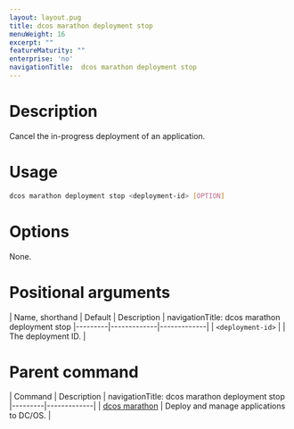 ```yaml
---
layout: layout.pug
title: dcos marathon deployment stop
menuWeight: 16
excerpt: ""
featureMaturity: ""
enterprise: 'no'
navigationTitle:  dcos marathon deployment stop
---
```


<!-- This source repo for this topic is https://github.com/dcos/dcos-docs -->


# Description
Cancel the in-progress deployment of an application.

# Usage

```bash
dcos marathon deployment stop <deployment-id> [OPTION]
```

# Options

None.

# Positional arguments

| Name, shorthand | Default | Description |
navigationTitle:  dcos marathon deployment stop
|---------|-------------|-------------|
| `<deployment-id>`   |             |  The deployment ID. |

# Parent command

| Command | Description |
navigationTitle:  dcos marathon deployment stop
|---------|-------------|
| [dcos marathon](/docs/1.9/cli/command-reference/dcos-marathon/) | Deploy and manage applications to DC/OS. |

<!-- # Examples -->
